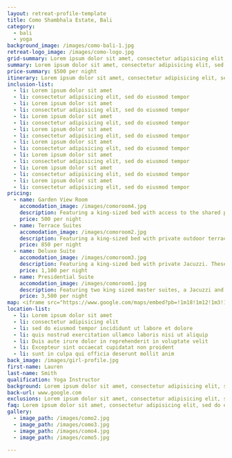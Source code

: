 ```yaml
---
layout: retreat-profile-template
title: Como Shambhala Estate, Bali
category:
  - bali
  - yoga
background_image: /images/como-bali-1.jpg
retreat-logo_image: /images/como-logo.jpg
grid-summary: Lorem ipsum dolor sit amet, consectetur adipisicing elit, sed do eiusmod tempor incididunt ut labore et dolore magna aliqua. Ut enim ad minim veniam, quis nostrud exercitation ullamco laboris nisi ut aliquip ex ea commodo consequat. Duis aute irure dolor in reprehenderit in voluptate velit esse cillum dolore eu fugiat nulla pariatur. Excepteur sint occaecat cupidatat non proident, sunt in culpa qui officia deserunt mollit anim id est laborum.
summary: Lorem ipsum dolor sit amet, consectetur adipisicing elit, sed do eiusmod tempor incididunt ut labore et dolore magna aliqua. Ut enim ad minim veniam, quis nostrud exercitation ullamco laboris nisi ut aliquip ex ea commodo consequat. Duis aute irure dolor in reprehenderit in voluptate velit esse cillum dolore eu fugiat nulla pariatur. Excepteur sint occaecat cupidatat non proident, sunt in culpa qui officia deserunt mollit anim id est laborum. Lorem ipsum dolor sit amet, consectetur adipisicing elit, sed do eiusmod tempor incididunt ut labore et dolore magna aliqua. Ut enim ad minim veniam, quis nostrud exercitation ullamco laboris nisi ut aliquip ex ea commodo consequat. Duis aute irure dolor in reprehenderit in voluptate velit esse cillum dolore eu fugiat nulla pariatur. Excepteur sint occaecat cupidatat non proident, sunt in culpa qui officia deserunt mollit anim id est laborum.
price-summary: $500 per night
itinerary: Lorem ipsum dolor sit amet, consectetur adipisicing elit, sed do eiusmod tempor incididunt ut labore et dolore magna aliqua. Ut enim ad minim veniam, quis nostrud exercitation ullamco laboris nisi ut aliquip ex ea commodo consequat. Duis aute irure dolor in reprehenderit in voluptate velit esse cillum dolore eu fugiat nulla pariatur. Excepteur sint occaecat cupidatat non proident, sunt in culpa qui officia deserunt mollit anim id est laborum. Lorem ipsum dolor sit amet, consectetur adipisicing elit, sed do eiusmod tempor incididunt ut labore et dolore magna aliqua. Ut enim ad minim veniam, quis nostrud exercitation ullamco laboris nisi ut aliquip ex ea commodo consequat. Duis aute irure dolor in reprehenderit in voluptate velit esse cillum dolore eu fugiat nulla pariatur. Excepteur sint occaecat cupidatat non proident, sunt in culpa qui officia deserunt mollit anim id est laborum.
inclusion-list:
  - li: Lorem ipsum dolor sit amet
  - li: consectetur adipisicing elit, sed do eiusmod tempor
  - li: Lorem ipsum dolor sit amet
  - li: consectetur adipisicing elit, sed do eiusmod tempor
  - li: Lorem ipsum dolor sit amet
  - li: consectetur adipisicing elit, sed do eiusmod tempor
  - li: Lorem ipsum dolor sit amet
  - li: consectetur adipisicing elit, sed do eiusmod tempor
  - li: Lorem ipsum dolor sit amet
  - li: consectetur adipisicing elit, sed do eiusmod tempor
  - li: Lorem ipsum dolor sit amet
  - li: consectetur adipisicing elit, sed do eiusmod tempor
  - li: Lorem ipsum dolor sit amet
  - li: consectetur adipisicing elit, sed do eiusmod tempor
  - li: Lorem ipsum dolor sit amet
  - li: consectetur adipisicing elit, sed do eiusmod tempor
pricing:
  - name: Garden View Room
    accomodation_image: /images/comoroom4.jpg
    description: Featuring a king-sized bed with access to the shared pool, lounge and dining area.
    price: 500 per night
  - name: Terrace Suites
    accomodation_image: /images/comoroom2.jpg
    description: Featuring a king-sized bed with private outdoor terrace. These suites include access to shared pool, lounge and dining area.
    price: 850 per night
  - name: Deluxe Suite
    accomodation_image: /images/comoroom3.jpg
    description: Featuring a king-sized bed with private Jacuzzi. These suites include access to shared pool, lounge and dining area.
    price: 1,100 per night
  - name: Presidential Suite
    accomodation_image: /images/comoroom1.jpg
    description: Featuring two king sized master suites, a Jacuzzi and the suits own private infinity pool as well as a small indoor plunge pool.Inclusive of both an extensive living and dining room.
    price: 3,500 per night
map: <iframe src="https://www.google.com/maps/embed?pb=!1m18!1m12!1m3!1d3946.498263790096!2d115.23325095010408!3d-8.450828993893392!2m3!1f0!2f0!3f0!3m2!1i1024!2i768!4f13.1!3m3!1m2!1s0x2dd223aaaf09c597%3A0xd9697a3af62777ad!2sCOMO+Shambhala+Estate%2C+Bali!5e0!3m2!1sen!2sid!4v1513132150159" width="100%" height="500" frameborder="0" style="border:0" allowfullscreen></iframe>
location-list:
  - li: Lorem ipsum dolor sit amet
  - li: consectetur adipisicing elit
  - li: sed do eiusmod tempor incididunt ut labore et dolore
  - li: quis nostrud exercitation ullamco laboris nisi ut aliquip
  - li: Duis aute irure dolor in reprehenderit in voluptate velit
  - li: Excepteur sint occaecat cupidatat non proident
  - li: sunt in culpa qui officia deserunt mollit anim
back_image: /images/girl-profile.jpg
first-name: Lauren
last-name: Smith
qualification: Yoga Instructor
background: Lorem ipsum dolor sit amet, consectetur adipisicing elit, sed do eiusmod tempor incididunt ut labore et dolore magna aliqua. Ut enim ad minim veniam, quis nostrud exercitation ullamco laboris nisi ut aliquip ex ea commodo consequat. Duis aute irure dolor in reprehenderit in voluptate velit esse cillum dolore eu fugiat nulla pariatur. Excepteur sint occaecat cupidatat non proident, sunt in culpa qui officia deserunt mollit anim id est laborum. Duis aute irure dolor in reprehenderit in voluptate velit esse cillum dolore eu fugiat nulla pariatur. Excepteur sint occaecat cupidatat non proident, sunt in culpa qui officia deserunt mollit anim id est laborum.
back-url: www.google.com
exclusions: Lorem ipsum dolor sit amet, consectetur adipisicing elit, sed do eiusmod tempor incididunt ut labore et dolore magna aliqua. Ut enim ad minim veniam, quis nostrud exercitation ullamco laboris nisi ut aliquip ex ea commodo consequat. Duis aute irure dolor in reprehenderit in voluptate velit esse cillum dolore eu fugiat nulla pariatur. Excepteur sint occaecat cupidatat non proident, sunt in culpa qui officia deserunt mollit anim id est laborum.
faq: Lorem ipsum dolor sit amet, consectetur adipisicing elit, sed do eiusmod tempor incididunt ut labore et dolore magna aliqua.
gallery:
  - image_path: /images/como2.jpg
  - image_path: /images/como3.jpg
  - image_path: /images/como4.jpg
  - image_path: /images/como5.jpg

---
```

